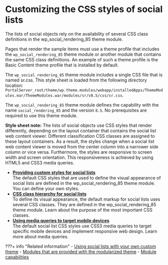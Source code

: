 # Customizing the CSS styles of social lists

The lists of social objects rely on the availability of several CSS class definitions in the wp\_social\_rendering\_85 theme module.

Pages that render the sample items must use a theme profile that includes the `wp_social_rendering_85` theme module or another module that contains the same CSS class definitions. An example of such a theme profile is the Basic Content theme profile that is installed by default.

The `wp_social_rendering_85` theme module includes a single CSS file that is named sr.css. This style sheet is loaded from the following directory location: `PortalServer_root/theme/wp.theme.modules/webapp/installedApps/ThemeModules.ear/ThemeModules.war/modules/sr/v8.5/css/sr.css`.

The `wp_social_rendering_85` theme module defines the capability with the name `social_rendering_85` and the version `8.5`. No prerequisites are required to use this theme module.

**Style sheet note:** The lists of social objects use CSS styles that render differently, depending on the layout container that contains the social list web content viewer. Different classification CSS classes are assigned to these layout containers. As a result, the styles change when a social list web content viewer is moved from the center column into a narrower side column or vice versa. Furthermore, the styles are responsive to screen width and screen orientation. This responsiveness is achieved by using HTML5 and CSS3 media queries.


-   **[Providing custom styles for social lists](../social/soc_rendr_provide_custom_styles.md)**  
The default CSS styles that are used to define the visual appearance of social lists are defined in the wp\_social\_rendering\_85 theme module. You can define your own styles.
-   **[CSS class hierarchy for social lists](../social/soc_rendr_css_class_hierarchy.md)**  
To define its visual appearance, the default markup for social lists uses several CSS classes. They are defined in the wp\_social\_rendering\_85 theme module. Learn about the purpose of the most important CSS classes.
-   **[Using media queries to target mobile devices](../social/soc_rendr_media_qs_4_mobile.md)**  
The default social list CSS styles use CSS3 media queries to target specific mobile devices and implement responsive web design. Learn more about media queries.


???+ info "Related information"
    - [Using social lists with your own custom theme](../../../working_with_social_objects/soc_rendr_use_oob_socl_list_wcusthm.md)
    - [Modules that are provided with the modularized theme](../../../../themes_skins/the_module_framework/oob_modules/index.md)
    - [Module capabilities](../../../../themes_skins/the_module_framework/oob_modules/themeopt_oob_capability.md)

